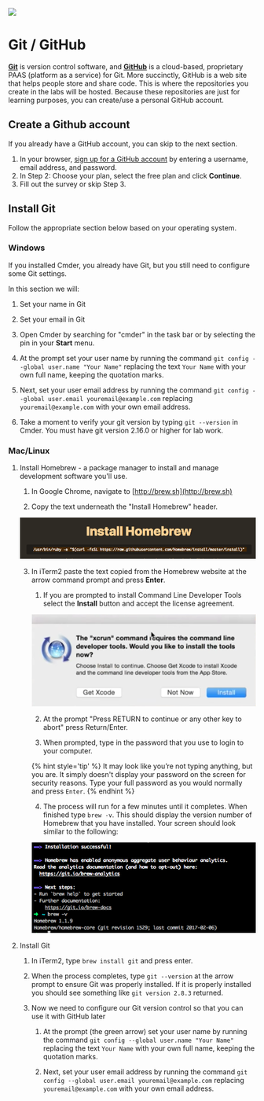 ![](/assets/gitLogo.png)

# Git / GitHub
[**Git**](https://git-scm.org) is version control software, and [**GitHub**](https://github.com) is a cloud-based, proprietary PAAS (platform as a service) for Git.  More succinctly, GitHub is a web site that helps people store and share code.  This is where the repositories you create in the labs will be hosted.  Because these repositories are just for learning purposes, you can create/use a personal GitHub account.

## Create a Github account
If you already have a GitHub account, you can skip to the next section.

1. In your browser, [sign up for a GitHub account](https://github.com/join?source=header-home) by entering a username, email address, and password.  
1. In Step 2: Choose your plan, select the free plan and click **Continue**.
1. Fill out the survey or skip Step 3.

## Install Git
Follow the appropriate section below based on your operating system.

### Windows

If you installed Cmder, you already have Git, but you still need to configure some Git settings.

In this section we will:
1. Set your name in Git
1. Set your email in Git


1. Open Cmder by searching for "cmder" in the task bar or by selecting the pin in your **Start** menu.

1. At the prompt set your user name by running the command `git config --global user.name "Your Name"` replacing the text `Your Name` with your own full name, keeping the quotation marks.

1. Next, set your user email address by running the command `git config --global user.email youremail@example.com` replacing `youremail@example.com` with your own email address.

1. Take a moment to verify your git version by typing `git --version` in Cmder. You must have git version 2.16.0 or higher for lab work.


### Mac/Linux

1. Install Homebrew - a package manager to install and manage development software you'll use.

      1. In Google Chrome, navigate to [http://brew.sh](http://brew.sh)

      2. Copy the text underneath the "Install Homebrew" header.

      ![](images/homebrew.png)

      3. In iTerm2 paste the text copied from the Homebrew website at the arrow command prompt and press **Enter**.

            1. If you are prompted to install Command Line Developer Tools select the **Install** button and accept the license agreement.

            ![](images/license.png)

            2. At the prompt "Press RETURN to continue or any other key to abort" press Return/Enter.

            3. When prompted, type in the password that you use to login to your computer.

            {% hint style='tip' %}
It may look like you’re not typing anything, but you are.  It simply doesn't display your password on the screen for security reasons.  Type your full password as you would normally and press `Enter`.
            {% endhint %}

            4. The process will run for a few minutes until it completes.  When finished type `brew -v`.  This should display the version number of Homebrew that you have installed. Your screen should look similar to the following:

            ![](images/brew_done.png)

2. Install Git

      1. In iTerm2, type `brew install git` and press enter.

      2. When the process completes, type `git --version` at the arrow prompt to ensure Git was properly installed.  If it is properly installed you should see something like `git version 2.8.3` returned.

      3. Now we need to configure our Git version control so that you can use it with GitHub later

            1. At the prompt (the green arrow) set your user name by running the command `git config --global user.name "Your Name"` replacing the text `Your Name` with your own full name, keeping the quotation marks.

            2. Next, set your user email address by running the command `git config --global user.email youremail@example.com` replacing `youremail@example.com` with your own email address.
